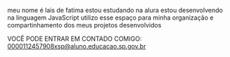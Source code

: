 meu nome é lais  de fatima
estou estudando na alura 
estou desenvolvendo na linguagem JavaScript
utilizo esse espaço para minha organização e compartinhamento dos meus projetos desenvolvidos 


VOCÊ PODE ENTRAR EM CONTADO COMIGO:
0000112457908xsp@aluno.educacao.sp.gov.br
